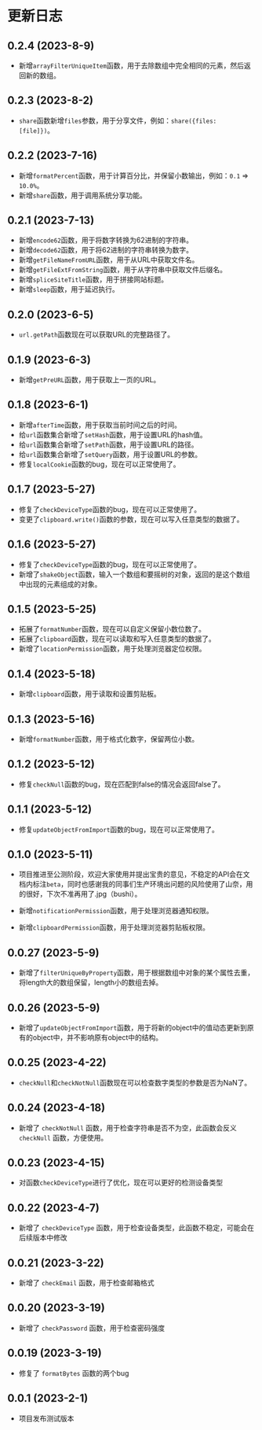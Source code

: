 # 更新日志

## 0.2.4 (2023-8-9)

- 新增`arrayFilterUniqueItem`函数，用于去除数组中完全相同的元素，然后返回新的数组。

## 0.2.3 (2023-8-2)

- `share`函数新增`files`参数，用于分享文件，例如：`share({files: [file]})`。

## 0.2.2 (2023-7-16)

- 新增`formatPercent`函数，用于计算百分比，并保留小数输出，例如：`0.1` => `10.0%`。
- 新增`share`函数，用于调用系统分享功能。

## 0.2.1 (2023-7-13)

- 新增`encode62`函数，用于将数字转换为62进制的字符串。
- 新增`decode62`函数，用于将62进制的字符串转换为数字。
- 新增`getFileNameFromURL`函数，用于从URL中获取文件名。
- 新增`getFileExtFromString`函数，用于从字符串中获取文件后缀名。
- 新增`spliceSiteTitle`函数，用于拼接网站标题。
- 新增`sleep`函数，用于延迟执行。

## 0.2.0 (2023-6-5)

- `url.getPath`函数现在可以获取URL的完整路径了。

## 0.1.9 (2023-6-3)

- 新增`getPreURL`函数，用于获取上一页的URL。

## 0.1.8 (2023-6-1)

- 新增`afterTime`函数，用于获取当前时间之后的时间。
- 给`url`函数集合新增了`setHash`函数，用于设置URL的hash值。
- 给`url`函数集合新增了`setPath`函数，用于设置URL的路径。
- 给`url`函数集合新增了`setQuery`函数，用于设置URL的参数。
- 修复`localCookie`函数的bug，现在可以正常使用了。

## 0.1.7 (2023-5-27)

- 修复了`checkDeviceType`函数的bug，现在可以正常使用了。
- 变更了`clipboard.write()`函数的参数，现在可以写入任意类型的数据了。

## 0.1.6 (2023-5-27)

- 修复了`checkDeviceType`函数的bug，现在可以正常使用了。
- 新增了`shakeObject`函数，输入一个数组和要摇树的对象，返回的是这个数组中出现的元素组成的对象。

## 0.1.5 (2023-5-25)

- 拓展了`formatNumber`函数，现在可以自定义保留小数位数了。
- 拓展了`clipboard`函数，现在可以读取和写入任意类型的数据了。
- 新增了`locationPermission`函数，用于处理浏览器定位权限。

## 0.1.4 (2023-5-18)

- 新增`clipboard`函数，用于读取和设置剪贴板。

## 0.1.3 (2023-5-16)

- 新增`formatNumber`函数，用于格式化数字，保留两位小数。

## 0.1.2 (2023-5-12)

- 修复`checkNull`函数的bug，现在匹配到false的情况会返回false了。

## 0.1.1 (2023-5-12)

- 修复`updateObjectFromImport`函数的bug，现在可以正常使用了。

## 0.1.0 (2023-5-11)

- 项目推进至公测阶段，欢迎大家使用并提出宝贵的意见，不稳定的API会在文档内标注`beta`，同时也感谢我的同事们生产环境出问题的风险使用了山奈，用的很好，下次不准再用了.jpg（bushi）。

- 新增`notificationPermission`函数，用于处理浏览器通知权限。

- 新增`clipboardPermission`函数，用于处理浏览器剪贴板权限。

## 0.0.27 (2023-5-9)

- 新增了`filterUniqueByProperty`函数，用于根据数组中对象的某个属性去重，将length大的数组保留，length小的数组去掉。

## 0.0.26 (2023-5-9)

- 新增了`updateObjectFromImport`函数，用于将新的object中的值动态更新到原有的object中，并不影响原有object中的结构。

## 0.0.25 (2023-4-22)

- `checkNull`和`checkNotNull`函数现在可以检查数字类型的参数是否为NaN了。

## 0.0.24 (2023-4-18)

- 新增了 `checkNotNull` 函数，用于检查字符串是否不为空，此函数会反义 `checkNull` 函数，方便使用。

## 0.0.23 (2023-4-15)

- 对函数`checkDeviceType`进行了优化，现在可以更好的检测设备类型

## 0.0.22 (2023-4-7)

- 新增了 `checkDeviceType` 函数，用于检查设备类型，此函数不稳定，可能会在后续版本中修改

## 0.0.21 (2023-3-22)

- 新增了 `checkEmail` 函数，用于检查邮箱格式

## 0.0.20 (2023-3-19)

- 新增了 `checkPassword` 函数，用于检查密码强度

## 0.0.19 (2023-3-19)

- 修复了 `formatBytes` 函数的两个bug

## 0.0.1 (2023-2-1)

- 项目发布测试版本
